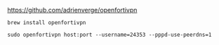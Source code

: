 https://github.com/adrienverge/openfortivpn

```shell
brew install openfortivpn
```

```shell
sudo openfortivpn host:port --username=24353 --pppd-use-peerdns=1
```

